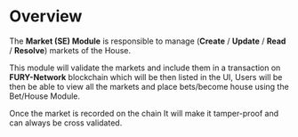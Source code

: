 # **Overview**

The **Market (SE) Module** is responsible to manage
(**Create** / **Update** / **Read** / **Resolve**) markets of the House.

This module will validate the markets and include them in a transaction on **FURY-Network** blockchain which will be then listed in the UI,
Users will be then be able to view all the markets and place bets/become house using the Bet/House Module.

Once the market is recorded on the chain It will make it tamper-proof and can always be cross validated.
